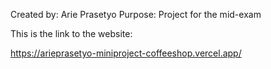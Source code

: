 Created by: Arie Prasetyo
Purpose: Project for the mid-exam

This is the link to the website:

https://arieprasetyo-miniproject-coffeeshop.vercel.app/